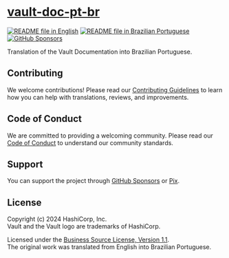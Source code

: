 # [vault-doc-pt-br][page]

[![README file in English][badge-readme-en]][readme-en]
[![README file in Brazilian Portuguese][badge-readme-pt-br]][readme-pt-br]
[![GitHub Sponsors][badge-github-sponsors]][github-sponsors]

Translation of the Vault Documentation into Brazilian Portuguese.

## Contributing

We welcome contributions!
Please read our [Contributing Guidelines][contributing] to learn how you can
help with translations, reviews, and improvements.

## Code of Conduct

We are committed to providing a welcoming community.
Please read our [Code of Conduct][code-of-conduct] to understand our community
standards.

## Support

You can support the project through [GitHub Sponsors][github-sponsors] or
[Pix][sponsor].

## License

Copyright (c) 2024 HashiCorp, Inc.<br>
Vault and the Vault logo are trademarks of HashiCorp.

Licensed under the [Business Source License, Version 1.1][license].<br>
The original work was translated from English into Brazilian Portuguese.

[badge-github-sponsors]: https://img.shields.io/github/sponsors/docsdevbr

[badge-readme-en]: https://img.shields.io/badge/lang-en-blue.svg

[badge-readme-pt-br]: https://img.shields.io/badge/lang-pt--br-dark--green.svg

[contributing]: https://github.com/docsdevbr/.github/blob/main/CONTRIBUTING.EN.md

[code-of-conduct]: https://github.com/docsdevbr/.github/blob/main/CODE_OF_CONDUCT.EN.md

[github-sponsors]: https://github.com/sponsors/docsdevbr

[license]: LICENSE

[page]: https://docs.dev.br/docs/vault/doc/

[readme-en]: README.EN.md

[readme-pt-br]: README.md

[sponsor]: https://docs.dev.br/apoie-o-projeto

